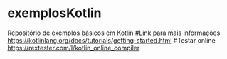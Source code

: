 # exemplosKotlin
Repositório de exemplos básicos em Kotlin
#Link para mais informações https://kotlinlang.org/docs/tutorials/getting-started.html
#Testar online https://rextester.com/l/kotlin_online_compiler
